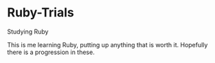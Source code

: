 # Ruby-Trials
Studying Ruby

This is me learning Ruby, putting up anything that is worth it. Hopefully there is a progression in these.
